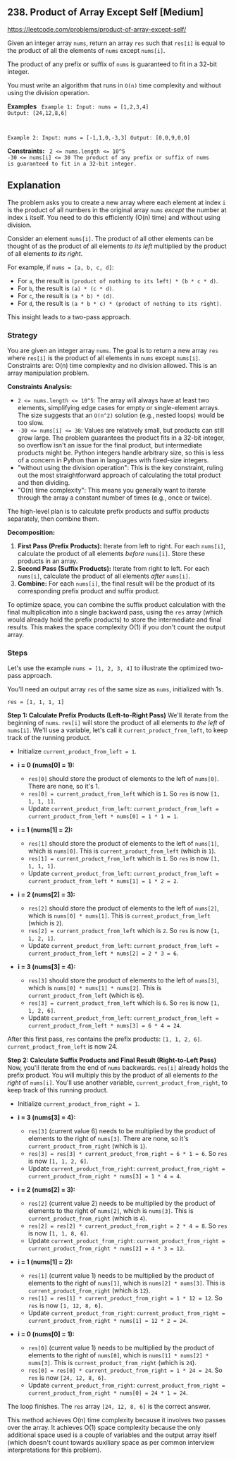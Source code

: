 ## 238. Product of Array Except Self [Medium]
https://leetcode.com/problems/product-of-array-except-self/

Given an integer array `nums`, return an array `res` such that `res[i]` is equal to the product of all the elements of `nums` except `nums[i]`.

The product of any prefix or suffix of `nums` is guaranteed to fit in a 32-bit integer.

You must write an algorithm that runs in `O(n)` time complexity and without using the division operation.

**Examples**
<code>
Example 1:
Input: nums = [1,2,3,4]
Output: [24,12,8,6]

Example 2:
Input: nums = [-1,1,0,-3,3]
Output: [0,0,9,0,0]
</code>

**Constraints:**
<code>
2 <= nums.length <= 10^5
-30 <= nums[i] <= 30
The product of any prefix or suffix of nums is guaranteed to fit in a 32-bit integer.
</code>


## Explanation
The problem asks you to create a new array where each element at index `i` is the product of all numbers in the original array `nums` *except* the number at index `i` itself. You need to do this efficiently (O(n) time) and without using division.

Consider an element `nums[i]`. The product of all other elements can be thought of as the product of all elements *to its left* multiplied by the product of all elements *to its right*.

For example, if `nums = [a, b, c, d]`:
* For `a`, the result is `(product of nothing to its left) * (b * c * d)`.
* For `b`, the result is `(a) * (c * d)`.
* For `c`, the result is `(a * b) * (d)`.
* For `d`, the result is `(a * b * c) * (product of nothing to its right)`.

This insight leads to a two-pass approach.

### Strategy
You are given an integer array `nums`.
The goal is to return a new array `res` where `res[i]` is the product of all elements in `nums` except `nums[i]`.
Constraints are: O(n) time complexity and no division allowed.
This is an array manipulation problem.

**Constraints Analysis:**
* `2 <= nums.length <= 10^5`: The array will always have at least two elements, simplifying edge cases for empty or single-element arrays. The size suggests that an `O(n^2)` solution (e.g., nested loops) would be too slow.
* `-30 <= nums[i] <= 30`: Values are relatively small, but products can still grow large. The problem guarantees the product fits in a 32-bit integer, so overflow isn't an issue for the final product, but intermediate products might be. Python integers handle arbitrary size, so this is less of a concern in Python than in languages with fixed-size integers.
* "without using the division operation": This is the key constraint, ruling out the most straightforward approach of calculating the total product and then dividing.
* "O(n) time complexity": This means you generally want to iterate through the array a constant number of times (e.g., once or twice).

The high-level plan is to calculate prefix products and suffix products separately, then combine them.

**Decomposition:**
1.  **First Pass (Prefix Products):** Iterate from left to right. For each `nums[i]`, calculate the product of all elements *before* `nums[i]`. Store these products in an array.
2.  **Second Pass (Suffix Products):** Iterate from right to left. For each `nums[i]`, calculate the product of all elements *after* `nums[i]`.
3.  **Combine:** For each `nums[i]`, the final result will be the product of its corresponding prefix product and suffix product.

To optimize space, you can combine the suffix product calculation with the final multiplication into a single backward pass, using the `res` array (which would already hold the prefix products) to store the intermediate and final results. This makes the space complexity O(1) if you don't count the output array.

### Steps
Let's use the example `nums = [1, 2, 3, 4]` to illustrate the optimized two-pass approach.

You'll need an output array `res` of the same size as `nums`, initialized with 1s.

`res = [1, 1, 1, 1]`

**Step 1: Calculate Prefix Products (Left-to-Right Pass)**
We'll iterate from the beginning of `nums`. `res[i]` will store the product of all elements *to the left* of `nums[i]`. We'll use a variable, let's call it `current_product_from_left`, to keep track of the running product.

* Initialize `current_product_from_left = 1`.

* **i = 0 (nums[0] = 1):**
    * `res[0]` should store the product of elements to the left of `nums[0]`. There are none, so it's 1.
    * `res[0] = current_product_from_left` which is `1`. So `res` is now `[1, 1, 1, 1]`.
    * Update `current_product_from_left`: `current_product_from_left = current_product_from_left * nums[0] = 1 * 1 = 1`.

* **i = 1 (nums[1] = 2):**
    * `res[1]` should store the product of elements to the left of `nums[1]`, which is `nums[0]`. This is `current_product_from_left` (which is `1`).
    * `res[1] = current_product_from_left` which is `1`. So `res` is now `[1, 1, 1, 1]`.
    * Update `current_product_from_left`: `current_product_from_left = current_product_from_left * nums[1] = 1 * 2 = 2`.

* **i = 2 (nums[2] = 3):**
    * `res[2]` should store the product of elements to the left of `nums[2]`, which is `nums[0] * nums[1]`. This is `current_product_from_left` (which is `2`).
    * `res[2] = current_product_from_left` which is `2`. So `res` is now `[1, 1, 2, 1]`.
    * Update `current_product_from_left`: `current_product_from_left = current_product_from_left * nums[2] = 2 * 3 = 6`.

* **i = 3 (nums[3] = 4):**
    * `res[3]` should store the product of elements to the left of `nums[3]`, which is `nums[0] * nums[1] * nums[2]`. This is `current_product_from_left` (which is `6`).
    * `res[3] = current_product_from_left` which is `6`. So `res` is now `[1, 1, 2, 6]`.
    * Update `current_product_from_left`: `current_product_from_left = current_product_from_left * nums[3] = 6 * 4 = 24`.

After this first pass, `res` contains the prefix products: `[1, 1, 2, 6]`.
`current_product_from_left` is now 24.

**Step 2: Calculate Suffix Products and Final Result (Right-to-Left Pass)**
Now, you'll iterate from the end of `nums` backwards. `res[i]` already holds the prefix product. You will multiply this by the product of all elements *to the right* of `nums[i]`. You'll use another variable, `current_product_from_right`, to keep track of this running product.

* Initialize `current_product_from_right = 1`.

* **i = 3 (nums[3] = 4):**
    * `res[3]` (current value 6) needs to be multiplied by the product of elements to the right of `nums[3]`. There are none, so it's `current_product_from_right` (which is `1`).
    * `res[3] = res[3] * current_product_from_right = 6 * 1 = 6`. So `res` is now `[1, 1, 2, 6]`.
    * Update `current_product_from_right`: `current_product_from_right = current_product_from_right * nums[3] = 1 * 4 = 4`.

* **i = 2 (nums[2] = 3):**
    * `res[2]` (current value 2) needs to be multiplied by the product of elements to the right of `nums[2]`, which is `nums[3]`. This is `current_product_from_right` (which is `4`).
    * `res[2] = res[2] * current_product_from_right = 2 * 4 = 8`. So `res` is now `[1, 1, 8, 6]`.
    * Update `current_product_from_right`: `current_product_from_right = current_product_from_right * nums[2] = 4 * 3 = 12`.

* **i = 1 (nums[1] = 2):**
    * `res[1]` (current value 1) needs to be multiplied by the product of elements to the right of `nums[1]`, which is `nums[2] * nums[3]`. This is `current_product_from_right` (which is `12`).
    * `res[1] = res[1] * current_product_from_right = 1 * 12 = 12`. So `res` is now `[1, 12, 8, 6]`.
    * Update `current_product_from_right`: `current_product_from_right = current_product_from_right * nums[1] = 12 * 2 = 24`.

* **i = 0 (nums[0] = 1):**
    * `res[0]` (current value 1) needs to be multiplied by the product of elements to the right of `nums[0]`, which is `nums[1] * nums[2] * nums[3]`. This is `current_product_from_right` (which is `24`).
    * `res[0] = res[0] * current_product_from_right = 1 * 24 = 24`. So `res` is now `[24, 12, 8, 6]`.
    * Update `current_product_from_right`: `current_product_from_right = current_product_from_right * nums[0] = 24 * 1 = 24`.

The loop finishes. The `res` array `[24, 12, 8, 6]` is the correct answer.

This method achieves O(n) time complexity because it involves two passes over the array. It achieves O(1) space complexity because the only additional space used is a couple of variables and the output array itself (which doesn't count towards auxiliary space as per common interview interpretations for this problem).
